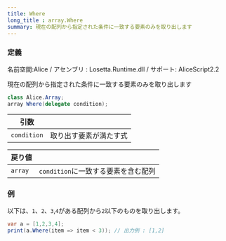 ```yaml
---
title: Where
long_title : array.Where
summary: 現在の配列から指定された条件に一致する要素のみを取り出します
---
```

### 定義
名前空間:Alice / アセンブリ : Losetta.Runtime.dll / サポート: AliceScript2.2

現在の配列から指定された条件に一致する要素のみを取り出します

```cs title="AliceScript"
class Alice.Array;
array Where(delegate condition);
```

|引数| |
|-|-|
|`condition`|取り出す要素が満たす式|

|戻り値| |
|-|-|
|`array`|`condition`に一致する要素を含む配列|

### 例
以下は、`1`、`2`、`3`,`4`がある配列から`2`以下のものを取り出します。

```cs title="AliceScript"
var a = [1,2,3,4];
print(a.Where(item => item < 3)); // 出力例 : [1,2]
```
